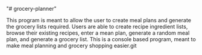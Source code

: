 "# grocery-planner" 

This program is meant to allow the user to create meal plans and generate the grocery lists required. 
Users are able to create recipe ingredient lists, browse their existing recipes, enter a mean plan, generate a random meal plan, and generate a grocery list.
This is a console based program, meant to make meal planning and grocery shopping easier.git 
